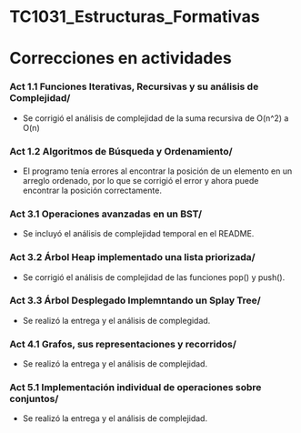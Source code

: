 # TC1031_Estructuras_Formativas

# Correcciones en actividades
 ### Act 1.1 Funciones Iterativas, Recursivas y su análisis de Complejidad/
* Se corrigió el análisis de complejidad de la suma recursiva de O(n^2) a O(n)
 
 ### Act 1.2 Algoritmos de Búsqueda y Ordenamiento/
* El programo tenía errores al encontrar la posición de un elemento en un arreglo ordenado, por lo que se corrigió el error
  y ahora puede encontrar la posición correctamente.

 ### Act 3.1 Operaciones avanzadas en un BST/
* Se incluyó el análisis de complejidad temporal en el README.

 ### Act 3.2 Árbol Heap implementado una lista priorizada/
* Se corrigió el análisis de complejidad de las funciones pop() y push().

 ### Act 3.3 Árbol Desplegado Implemntando un Splay Tree/
* Se realizó la entrega y el análisis de complegidad.

 ### Act 4.1 Grafos, sus representaciones y recorridos/
* Se realizó la entrega y el análisis de complejidad.

 ### Act 5.1 Implementación individual de operaciones sobre conjuntos/
* Se realizó la entrega y el análisis de complejidad.

